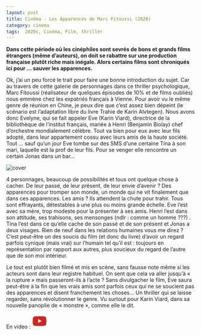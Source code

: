 ```yaml
---
layout: post
title: Cinéma - Les Apparences de Marc Fitoussi (2020)
category: cinema
tags:  2020s, Cinéma, Film, thriller
---
```


**Dans cette période où les cinéphiles sont sevrés de bons et grands films étrangers (même d’auteurs), on doit se rabattre sur une production française plutôt riche mais inégale. Alors certains films sont chroniqués ici pour … sauver les apparences.**

Ok, j’ai un peu forcé le trait pour faire une bonne introduction du sujet. Car au travers de cette galerie de personnages dans ce thriller psychologique, Marc Fitoussi (réalisateur de quelques épisodes de 10% et de films oubliés) nous emmène chez les expatriés français à Vienne. Pour avoir vu le même genre de réunion en Chine, je peux dire que c’est assez bien dépeint (le scénario est l’adaptation libre du livre Trahie de Karin Alvtegen). Nous avons donc Evelyne, qui se fait appeler Eve (Karin Viard), directrice de la bibliothèque de l’institut français, mariée à Henri (Benjamin Biolay) chef d’orchestre mondialement célèbre. Tout va bien pour eux avec leur fils adopté, dans leur appartement cossu avec leurs amis de la haute société. Tout … sauf qu’un jour Eve tombe sur des SMS d’une certaine Tina à son mari, laquelle est la prof de leur fils. Pour se venger elle rencontre un certain Jonas dans un bar…

![cover](https://filedn.eu/llqi9IBxlYouGRXYG2xlROb/img/2020/lesapparences.jpg)

4 personnages, beaucoup de possibilités et tous ont quelque chose à cacher. De leur passé, de leur présent, de leur envie d’avenir ? Des apparences pour tromper son monde, un monde qui ne vit finalement que dans ces apparences. Les amis ? Ils attendent la chute pour trahir. Tous sont effrayants, détestables à une plus ou moins grande échelle. Eve l’est avec sa mère, trop modeste pour la présenter à ses amis. Henri l’est dans son attitude, ses trahisons, ses mensonges (ndlr : comme un homme ???) . Tina l’est dans ce qu’elle cache de son passé et de son présent et Jonas a deux visages. Rien de neuf dans les relations humaines vous me direz ? C’est peut-être un des soucis du film (et donc du livre) d’avoir un regard parfois cynique (mais vrai) sur l’humain tel qu’il est :  toujours en représentation par rapport aux autres, plus soucieux du regard de l’autre que de son moi intérieur. 

Le tout est plutôt bien filmé et mis en scène, sans fausse note même si les acteurs sont dans leur registre habituel. On sent que cela va aller jusqu’à « la rupture » mais passeront-ils à l’acte ? Sans divulgacher le film, Eve saura peut-être à la fin que les vrais amis sont parfois ceux qui ne se soucient pas des apparences et disent franchement les choses… Un thriller qui se laisse regarder, sans révolutionner le genre. Vu surtout pour Karin Viard, dans sa nouvelle panoplie de « monstre », comme elle le dit. 

En video : [![video](/images/youtube.png)](https://youtu.be/pnWOpPzgDj8)
